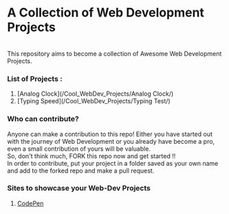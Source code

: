 # A Collection of Web Development Projects
<br>
This repository aims to become a collection of Awesome Web Development Projects.<br>

### List of Projects :
1. [Analog Clock](/Cool_WebDev_Projects/Analog Clock/)
2. [Typing Speed](/Cool_WebDev_Projects/Typing Test/)

### Who can contribute? </br>
Anyone can make a contribution to this repo! Either you have started out with the journey of Web Development or you already have become a pro, even a small contribution of yours will be valuable.</br> So, don't think much, FORK this repo now and get started !!</br>
In order to contribute, put your project in a folder saved as your own name and add to the forked repo and make a pull request. </br>

### Sites to showcase your Web-Dev Projects</br>
1. [CodePen](https://codepen.io/your-work)


